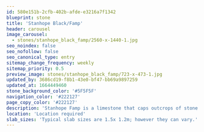 ```yaml
---
id: 580e151b-2cfb-402b-afde-e3216a7f1342
blueprint: stone
title: 'Stanhope Black/Famp'
header: carousel
image_carousel:
  - stones/stanhope_black_famp/2560-x-1440-1.jpg
seo_noindex: false
seo_nofollow: false
seo_canonical_type: entry
sitemap_change_frequency: weekly
sitemap_priority: 0.5
preview_image: stones/stanhope_black_famp/723-x-473-1.jpg
updated_by: 3686cd19-f8b1-43e0-bf47-bb69a9897259
updated_at: 1664449460
stone_background_color: '#5F5F5F'
navigation_color: '#222127'
page_copy_color: '#222127'
description: 'Stanhope Famp is a limestone that caps outcrops of stone throughout the Weardale Valley, in County Durham. It is a simple black stone that is unlike any other and its simplicity makes it a wonderful foil for more established marbles. The stone is well suited for sculpting and over time has produced a number of beautiful pieces.'
location: 'Location required'
slab_sizes: 'Typical slab sizes are 1.5x 1.2m; however they can vary.'
---
```

